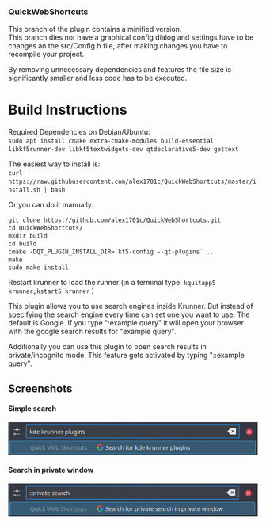 ### QuickWebShortcuts

This branch of the plugin contains a minified version.  
This branch dies not have a graphical config dialog and settings have to be changes an the src/Config.h
file, after making changes you have to recompile your project.

By removing unnecessary dependencies and features the file size is significantly smaller
and less code has to be executed.  

# Build Instructions

Required Dependencies on Debian/Ubuntu:  
`sudo apt install cmake extra-cmake-modules build-essential libkf5runner-dev libkf5textwidgets-dev qtdeclarative5-dev gettext`

The easiest way to install is:  
`curl https://raw.githubusercontent.com/alex1701c/QuickWebShortcuts/master/install.sh | bash`

Or you can do it manually:

```
git clone https://github.com/alex1701c/QuickWebShortcuts.git  
cd QuickWebShortcuts/
mkdir build
cd build
cmake -DQT_PLUGIN_INSTALL_DIR=`kf5-config --qt-plugins` ..
make
sudo make install
```
Restart krunner to load the runner (in a terminal type: `kquitapp5 krunner;kstart5 krunner` )

This plugin allows you to use search engines inside Krunner. But instead of specifying the search
engine every time can set one you want to use. The default is Google. If you type ":example query" it will open your 
browser with the google search results for "example query". 

Additionally you can use this plugin to open search results in private/incognito mode. 
This feature gets activated by typing "::example query".

## Screenshots

#### Simple search
![Simple search](https://raw.githubusercontent.com/alex1701c/Screenshots/master/QuickWebShortcuts/simple_search.png)

#### Search in private window
![Search in private window](https://raw.githubusercontent.com/alex1701c/Screenshots/master/QuickWebShortcuts/private_window_search.png)

